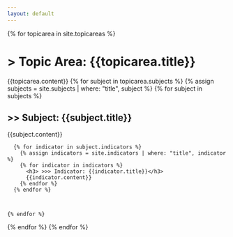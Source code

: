 ```yaml
---
layout: default
---
```


{% for topicarea in site.topicareas %}
  <h1> > Topic Area: {{topicarea.title}}</h1>
  {{topicarea.content}}
  {% for subject in topicarea.subjects %}
    {% assign subjects = site.subjects | where: "title", subject %}
    {% for subject in subjects %}
      <h2> >> Subject: {{subject.title}}</h2>
      {{subject.content}}

      {% for indicator in subject.indicators %}
        {% assign indicators = site.indicators | where: "title", indicator %}
        {% for indicator in indicators %}
          <h3> >>> Indicator: {{indicator.title}}</h3>
          {{indicator.content}}
        {% endfor %}
      {% endfor %}

      

    {% endfor %}
  {% endfor %}
{% endfor %}

